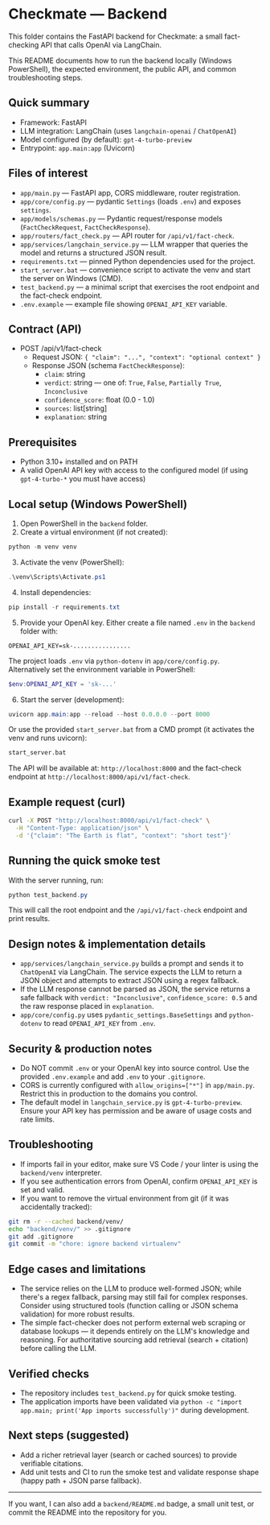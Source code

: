 # Checkmate — Backend

This folder contains the FastAPI backend for Checkmate: a small fact-checking API that calls OpenAI via LangChain.

This README documents how to run the backend locally (Windows PowerShell), the expected environment, the public API, and common troubleshooting steps.

## Quick summary
- Framework: FastAPI
- LLM integration: LangChain (uses `langchain-openai` / `ChatOpenAI`)
- Model configured (by default): `gpt-4-turbo-preview`
- Entrypoint: `app.main:app` (Uvicorn)

## Files of interest
- `app/main.py` — FastAPI app, CORS middleware, router registration.
- `app/core/config.py` — pydantic `Settings` (loads `.env`) and exposes `settings`.
- `app/models/schemas.py` — Pydantic request/response models (`FactCheckRequest`, `FactCheckResponse`).
- `app/routers/fact_check.py` — API router for `/api/v1/fact-check`.
- `app/services/langchain_service.py` — LLM wrapper that queries the model and returns a structured JSON result.
- `requirements.txt` — pinned Python dependencies used for the project.
- `start_server.bat` — convenience script to activate the venv and start the server on Windows (CMD).
- `test_backend.py` — a minimal script that exercises the root endpoint and the fact-check endpoint.
- `.env.example` — example file showing `OPENAI_API_KEY` variable.

## Contract (API)
- POST /api/v1/fact-check
  - Request JSON: `{ "claim": "...", "context": "optional context" }`
  - Response JSON (schema `FactCheckResponse`):
    - `claim`: string
    - `verdict`: string — one of: `True`, `False`, `Partially True`, `Inconclusive`
    - `confidence_score`: float (0.0 - 1.0)
    - `sources`: list[string]
    - `explanation`: string

## Prerequisites
- Python 3.10+ installed and on PATH
- A valid OpenAI API key with access to the configured model (if using `gpt-4-turbo-*` you must have access)

## Local setup (Windows PowerShell)
1. Open PowerShell in the `backend` folder.
2. Create a virtual environment (if not created):

```powershell
python -m venv venv
```

3. Activate the venv (PowerShell):

```powershell
.\venv\Scripts\Activate.ps1
```

4. Install dependencies:

```powershell
pip install -r requirements.txt
```

5. Provide your OpenAI key. Either create a file named `.env` in the `backend` folder with:

```text
OPENAI_API_KEY=sk-................
```

The project loads `.env` via `python-dotenv` in `app/core/config.py`. Alternatively set the environment variable in PowerShell:

```powershell
$env:OPENAI_API_KEY = 'sk-...'
```

6. Start the server (development):

```powershell
uvicorn app.main:app --reload --host 0.0.0.0 --port 8000
```

Or use the provided `start_server.bat` from a CMD prompt (it activates the venv and runs uvicorn):

```cmd
start_server.bat
```

The API will be available at: `http://localhost:8000` and the fact-check endpoint at `http://localhost:8000/api/v1/fact-check`.

## Example request (curl)

```bash
curl -X POST "http://localhost:8000/api/v1/fact-check" \
  -H "Content-Type: application/json" \
  -d '{"claim": "The Earth is flat", "context": "short test"}'
```

## Running the quick smoke test
With the server running, run:

```powershell
python test_backend.py
```

This will call the root endpoint and the `/api/v1/fact-check` endpoint and print results.

## Design notes & implementation details
- `app/services/langchain_service.py` builds a prompt and sends it to `ChatOpenAI` via LangChain. The service expects the LLM to return a JSON object and attempts to extract JSON using a regex fallback.
- If the LLM response cannot be parsed as JSON, the service returns a safe fallback with `verdict: "Inconclusive"`, `confidence_score: 0.5` and the raw response placed in `explanation`.
- `app/core/config.py` uses `pydantic_settings.BaseSettings` and `python-dotenv` to read `OPENAI_API_KEY` from `.env`.

## Security & production notes
- Do NOT commit `.env` or your OpenAI key into source control. Use the provided `.env.example` and add `.env` to your `.gitignore`.
- CORS is currently configured with `allow_origins=["*"]` in `app/main.py`. Restrict this in production to the domains you control.
- The default model in `langchain_service.py` is `gpt-4-turbo-preview`. Ensure your API key has permission and be aware of usage costs and rate limits.

## Troubleshooting
- If imports fail in your editor, make sure VS Code / your linter is using the `backend/venv` interpreter.
- If you see authentication errors from OpenAI, confirm `OPENAI_API_KEY` is set and valid.
- If you want to remove the virtual environment from git (if it was accidentally tracked):

```bash
git rm -r --cached backend/venv/
echo "backend/venv/" >> .gitignore
git add .gitignore
git commit -m "chore: ignore backend virtualenv"
```

## Edge cases and limitations
- The service relies on the LLM to produce well-formed JSON; while there's a regex fallback, parsing may still fail for complex responses. Consider using structured tools (function calling or JSON schema validation) for more robust results.
- The simple fact-checker does not perform external web scraping or database lookups — it depends entirely on the LLM's knowledge and reasoning. For authoritative sourcing add retrieval (search + citation) before calling the LLM.

## Verified checks
- The repository includes `test_backend.py` for quick smoke testing.
- The application imports have been validated via `python -c "import app.main; print('App imports successfully')"` during development.

## Next steps (suggested)
- Add a richer retrieval layer (search or cached sources) to provide verifiable citations.
- Add unit tests and CI to run the smoke test and validate response shape (happy path + JSON parse fallback).

---

If you want, I can also add a `backend/README.md` badge, a small unit test, or commit the README into the repository for you.
